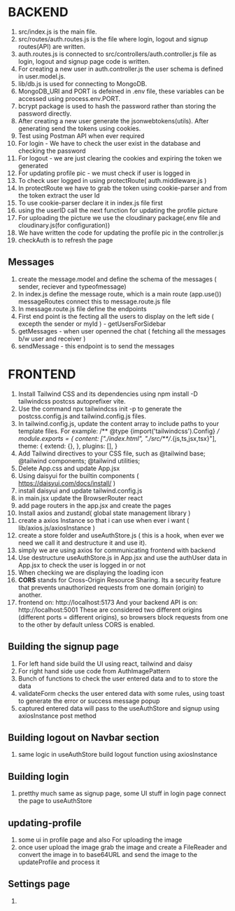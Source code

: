 # BACKEND   <!-- organize properly -->

1. src/index.js is the main file.
2. src/routes/auth.routes.js is the file where login, logout and signup routes(API) are written.
3. auth.routes.js is connected to src/controllers/auth.controller.js file as login, logout and signup page code is written.
4. For creating a new user in auth.controller.js the user schema is defined in user.model.js.
5. lib/db.js is used for connecting to MongoDB.
6. MongoDB_URI and PORT is defeined in .env file, these variables can be accessed using process.env.PORT.
7. bcrypt package is used to hash the password rather than storing the password directly.
8. After creating a new user generate the jsonwebtokens(utils). After generating send the tokens using cookies.
9. Test using Postman API when ever required
10. For login - We have to check the user exist in the database and checking the password
11. For logout - we are just clearing the cookies and expiring the token we generated
12. For updating profile pic - we must check if user is logged in
13. To check user logged in using protectRoute( auth.middleware.js ) 
14. In protectRoute we have to grab the token using cookie-parser and from the token extract the user Id 
15. To use cookie-parser declare it in index.js file first 
16. using the userID call the next function for updating the profile picture
17. For uploading the picture we use the cloudinary package(.env file and cloudinary.js(for configuration))
18. We have written the code for updating the profile pic in the controller.js
19. checkAuth is to refresh the page 
    
## Messages
1. create the message.model and define the schema of the messages ( sender, reciever and typeofmessage)
2. In index.js define the message route, which is a main route (app.use()) messageRoutes connect this to message.route.js file
3. In message.route.js file define the endpoints
4. First end point is the fecting all the users to display on the left side ( excepth the sender or myId ) - getUsersForSidebar
5. getMessages - when user openned the chat ( fetching all the messages b/w user and receiver )
6. sendMessage - this endpoint is to send the messages 

# FRONTEND
1. Install Tailwind CSS and its dependencies using npm install -D tailwindcss postcss autoprefixer vite.
2. Use the command npx tailwindcss init -p to generate the postcss.config.js and tailwind.config.js files.
3. In tailwind.config.js, update the content array to include paths to your template files. For example:
            /** @type {import('tailwindcss').Config} */
            module.exports = {
            content: ["./index.html", "./src/**/*.{js,ts,jsx,tsx}"],
            theme: {
                extend: {},
            },
            plugins: [],
            }
4. Add Tailwind directives to your CSS file, such as @tailwind base; @tailwind components; @tailwind utilities;
5. Delete App.css and update App.jsx
6. Using daisyui for the builtin components ( https://daisyui.com/docs/install/ )
7. install daisyui and update tailwind.config.js
8. in main.jsx update the BrowserRouter react
9. add page routers in the app.jsx and create the pages
10. Install axios and zustand( global state management library )
11. create a axios Instance so that i can use when ever i want ( lib/axios.js/axiosInstance )
12. create a store folder and useAuthStore.js ( this is a hook, when ever we need we call it and destructure it and use it).
13. simply we are using axios for communicating frontend with backend
14. Use destructure useAuthStore.js in App.jsx and use the authUser data in App.jsx to check the user is logged in or not 
15. When checking we are displaying the loading icon
16. **CORS** stands for Cross-Origin Resource Sharing. Its a security feature that prevents unauthorized requests from one domain (origin) to another.
17. frontend on: http://localhost:5173 And your backend API is on: http://localhost:5001
These are considered two different origins (different ports = different origins), so browsers block requests from one to the other by default unless CORS is enabled.

## Building the signup page
1. For left hand side build the UI using react, tailwind and daisy
2. For right hand side use code from AuthImagePattern
3. Bunch of functions to check the user entered data and to to store the data
4. validateForm checks the user entered data with some rules, using toast to generate the error or success message popup
5. captured entered data will pass to the useAuthStore and signup using axiosInstance post method 

## Building logout on Navbar section
1. same logic in useAuthStore build logout function using axiosInstance

## Building login
1. pretthy much same as signup page, some UI stuff in login page connect the page to useAuthStore

## updating-profile 
1. some ui in profile page and also For uploading the image 
2. once user upload the image grab the image and create a FileReader and convert the image in to base64URL and send the image to the updateProfile and process it

## Settings page
1. 
